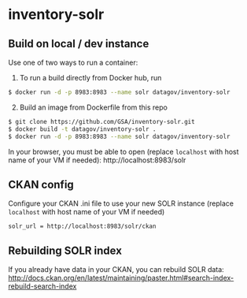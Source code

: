 # inventory-solr

## Build on local / dev instance

Use one of two ways to run a container:

1) To run a build directly from Docker hub, run
```bash
$ docker run -d -p 8983:8983 --name solr datagov/inventory-solr
```
2) Build an image from Dockerfile from this repo
```bash
$ git clone https://github.com/GSA/inventory-solr.git
$ docker build -t datagov/inventory-solr .
$ docker run -d -p 8983:8983 --name solr datagov/inventory-solr
```

In your browser, you must be able to open (replace `localhost` with host name of your VM if needed): http://localhost:8983/solr

## CKAN config
Configure your CKAN .ini file to use your new SOLR instance (replace `localhost` with host name of your VM if needed)
```
solr_url = http://localhost:8983/solr/ckan
```

## Rebuilding SOLR index
If you already have data in your CKAN, you can rebuild SOLR data: http://docs.ckan.org/en/latest/maintaining/paster.html#search-index-rebuild-search-index
